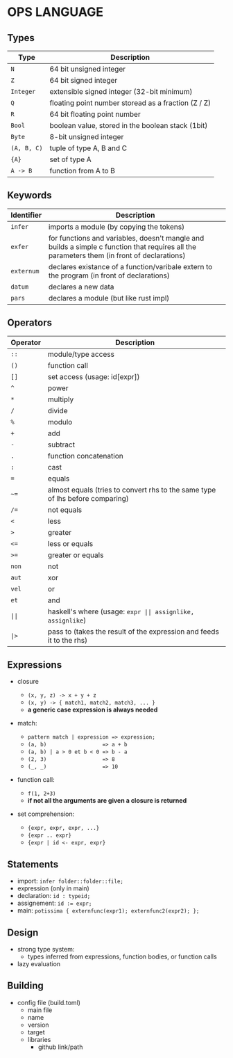 # OPS LANGUAGE

## Types
Type        | Description
---         | ---
`N`         | 64 bit unsigned integer
`Z`         | 64 bit signed integer
`Integer`   | extensible signed integer (32-bit minimum)
`Q`         | floating point number storead as a fraction (Z / Z)
`R`         | 64 bit floating point number
`Bool`      | boolean value, stored in the boolean stack (1bit)
`Byte`      | 8-bit unsigned integer
`(A, B, C)` | tuple of type A, B and C
`{A}`       | set of type A
`A -> B`    | function from A to B

## Keywords
Identifier   | Description
---          | ---
`infer`      | imports a module (by copying the tokens)
`exfer`      | for functions and variables, doesn't mangle and builds a simple c function that requires all the parameters them (in front of declarations)
`externum`   | declares existance of a function/varibale extern to the program (in front of declarations)
`datum`      | declares a new data
`pars`       | declares a module (but like rust impl)

## Operators
Operator | Description
---      | ---
`::`     | module/type access
`()`     | function call
`[]`     | set access (usage: id[expr])
`^`      | power
`*`      | multiply
`/`      | divide
`%`      | modulo
`+`      | add
`-`      | subtract
`.`      | function concatenation
`:`      | cast
`=`      | equals
`~=`     | almost equals (tries to convert rhs to the same type of lhs before comparing)
`/=`     |  not equals
`<`      | less
`>`      | greater
`<=`     | less or equals
`>=`     | greater or equals
`non`    | not
`aut`    | xor
`vel`    | or
`et`     | and
`\|\|`   | haskell's where (usage: `expr \|\| assignlike, assignlike`)
`\|>`    | pass to (takes the result of the expression and feeds it to the rhs)

## Expressions
* closure
    * `(x, y, z) -> x + y + z`
    * `(x, y) -> { match1, match2, match3, ... }`
    * **a generic case expression is always needed**

* match:
    * `pattern match | expression => expression;`
    * `(a, b)                  => a + b`
    * `(a, b) | a > 0 et b < 0 => b - a`
    * `(2, 3)                  => 8`
    * `(_, _)                  => 10`

* function call:
    * `f(1, 2+3)`
    * **if not all the arguments are given a closure is returned**
    
* set comprehension:
    * `{expr, expr, expr, ...}`
    * `{expr .. expr}`
    * `{expr | id <- expr, expr}`


## Statements
* import: `infer folder::folder::file;`
* expression (only in main)
* declaration: `id : typeid;`
* assignement: `id := expr;`
* main: `potissima { externfunc(expr1); externfunc2(expr2); };`

## Design
* strong type system:
    * types inferred from expressions, function bodies, or function calls
* lazy evaluation

## Building
* config file (build.toml)
    * main file
    * name
    * version
    * target
    * libraries
        * github link/path
